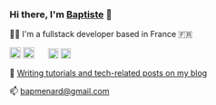 ### Hi there, I'm [Baptiste](https://www.baptistemenard.com/about) 👋


👨‍💻 I'm a fullstack developer based in France 🇫🇷  

<p>
<span>
<img src="https://cdn.iconscout.com/icon/free/png-512/typescript-1174965.png" alt="drawing" width="20"/>
<img src="https://upload.wikimedia.org/wikipedia/commons/thumb/4/47/React.svg/674px-React.svg.png" width="20"/>
<img src="https://encrypted-tbn0.gstatic.com/images?q=tbn%3AANd9GcTEpufCB5fUnjUjqhNFZySltK_VYUcH5Y8vqA&usqp=CAU" width="16"/>
<img src="https://cdn.worldvectorlogo.com/logos/apollo-graphql-compact.svg" width="18"/>
<img src="https://upload.wikimedia.org/wikipedia/commons/thumb/1/17/GraphQL_Logo.svg/1200px-GraphQL_Logo.svg.png" width="18"/>
</span>  
  </p>

💬 [Writing tutorials and tech-related posts on my blog](https://www.baptistemenard.com)

📫 bapmenard@gmail.com
